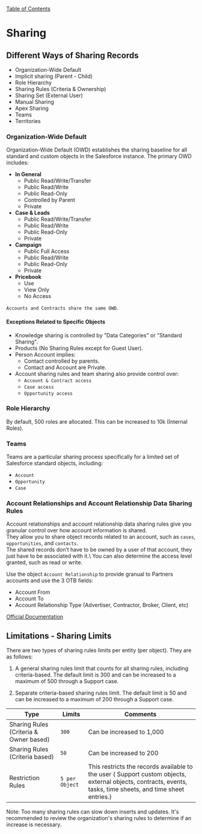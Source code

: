 [Table of Contents](../Documentation.md)

# Sharing

## Different Ways of Sharing Records
- Organization-Wide Default
- Implicit sharing (Parent - Child)
- Role Hierarchy
- Sharing Rules (Criteria & Ownership)
- Sharing Set (External User)
- Manual Sharing
- Apex Sharing
- Teams
- Territories

### Organization-Wide Default
Organization-Wide Default (OWD) establishes the sharing baseline for all standard and custom objects in the Salesforce instance. The primary OWD includes:
- **In General**
    - Public Read/Write/Transfer
    - Public Read/Write
    - Public Read-Only
    - Controlled by Parent
    - Private
- **Case & Leads**
    - Public Read/Write/Transfer
    - Public Read/Write
    - Public Read-Only
    - Private
- **Campaign**
    - Public Full Access
    - Public Read/Write
    - Public Read-Only
    - Private
- **Pricebook**
    - Use
    - View Only
    - No Access

`Accounts and Contracts share the same OWD`.

#### Exceptions Related to Specific Objects

- Knowledge sharing is controlled by "Data Categories" or "Standard Sharing".
- Products (No Sharing Rules except for Guest User).
- Person Account implies:
    - Contact controlled by parents.
    - Contact and Account are Private.
- Account sharing rules and team sharing also provide control over:
    - `Account & Contract access`
    - `Case access`
    - `Opportunity access`

### Role Hierarchy
By default, 500 roles are allocated. This can be increased to 10k (Internal Roles).

### Teams
Teams are a particular sharing process specifically for a limited set of Salesforce standard objects, including:
- `Account`
- `Opportunity`
- `Case`

### Account Relationships and Account Relationship Data Sharing Rules
Account relationships and account relationship data sharing rules give you granular control over how account information is shared.\
They allow you to share object records related to an account, such as `cases`, `opportunities`, and `contacts`.\
The shared records don’t have to be owned by a user of that account, they just have to be associated with it.\ 
You can also determine the access level granted, such as read or write.

Use the object `Account Relationship` to provide granual to Partners accounts and use the 3 OTB fields:
- Account From
- Account To
- Account Relationship Type (Advertiser, Contractor, Broker, Client, etc)

[Official Documentation](https://help.salesforce.com/s/articleView?id=sf.networks_partner_account_relationships_and_sharing.htm&type=5)

## Limitations - Sharing Limits

There are two types of sharing rules limits per entity (per object). They are as follows:

1. A general sharing rules limit that counts for all sharing rules, including criteria-based. The default limit is 300 and can be increased to a maximum of 500 through a Support case.

2. Separate criteria-based sharing rules limit. The default limit is 50 and can be increased to a maximum of 200 through a Support case.

| Type | Limits | Comments |
|------|--------|----------|
| Sharing Rules (Criteria & Owner based) | `300` | Can be increased to 1,000 |
| Sharing Rules (Criteria based) | `50` | Can be increased to 200 |
| Restriction Rules | `5 per Object` | This restricts the records available to the user ( Support custom objects, external objects, contracts, events, tasks, time sheets, and time sheet entries.) |

Note: Too many sharing rules can slow down inserts and updates. It's recommended to review the organization's sharing rules to determine if an increase is necessary.